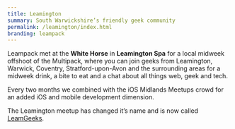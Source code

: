 ```yaml
---
title: Leamington
summary: South Warwickshire’s friendly geek community
permalink: /leamington/index.html
branding: leampack
---
```

Leampack met at the **White Horse** in **Leamington Spa** for a local midweek offshoot of the Multipack, where you can join geeks from Leamington, Warwick, Coventry, Stratford-upon-Avon and the surrounding areas for a midweek drink, a bite to eat and a chat about all things web, geek and tech.

Every two months we combined with the iOS Midlands Meetups crowd for an added iOS and mobile development dimension.

The Leamington meetup has changed it’s name and is now called [LeamGeeks](https://www.leamgeeks.com).